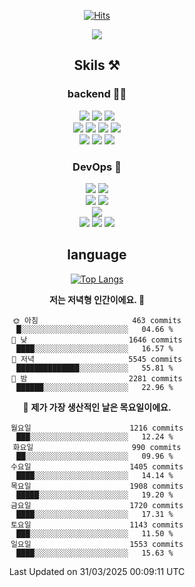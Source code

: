 <div align="center">

[![Hits](https://hits.seeyoufarm.com/api/count/incr/badge.svg?url=https%3A%2F%2Fgithub.com%2Fzxcv9203%2Fhit-counter&count_bg=%23FF7272&title_bg=%23324C2E&icon=codeigniter.svg&icon_color=%23DD5B5B&title=%EB%B0%A9%EB%AC%B8%EC%9E%90&edge_flat=false)](https://hits.seeyoufarm.com)

<a href="https://hhpluscertificateofcompletion.oopy.io/">
  <img src="https://static.spartacodingclub.kr/hanghae99/plus/completion/badge_black.svg" />
</a>

## Skils ⚒️

### backend 🧑‍💻
  
<img src="https://img.shields.io/badge/Java-FF6600?style=flat-square&logo=buymeacoffee&logoColor=white"/>
<img src="https://img.shields.io/badge/Go-0099FF?style=flat-square&logo=go&logoColor=white"/>
<img src="https://img.shields.io/badge/Kotlin-7F52FF?style=flat-square&logo=kotlin&logoColor=white"/>
  
  
<br />
  
<img src="https://img.shields.io/badge/Spring-339933?style=flat-square&logo=Spring&logoColor=white"/>
<img src="https://img.shields.io/badge/Spring Boot-339933?style=flat-square&logo=Spring Boot&logoColor=white"/>
<img src="https://img.shields.io/badge/Spring Security-339933?style=flat-square&logo=Spring Security&logoColor=white"/>
  
<img src="https://img.shields.io/badge/Spring Data JPA-339933?style=flat-square&logo=Hibernate&logoColor=white"/>

<br />
  
  <img src="https://img.shields.io/badge/mysql-0099FF?style=flat-square&logo=mysql&logoColor=white"/>
  <img src="https://img.shields.io/badge/mariadb-0099FF?style=flat-square&logo=mariadb&logoColor=white"/>
  <img src="https://img.shields.io/badge/mongoDB-47A248?style=flat-square&logo=mongodb&logoColor=white"/>
  
  
### DevOps 🚀
  
  <img src="https://img.shields.io/badge/docker-2496ED?style=flat-square&logo=docker&logoColor=white"/>
  <img src="https://img.shields.io/badge/kubernetes-326CE5?style=flat-square&logo=kubernetes&logoColor=white"/>
  
  <br />
  
  <img src="https://img.shields.io/badge/Github Actions-2088FF?style=flat-square&logo=githubactions&logoColor=white"/>
  <img src="https://img.shields.io/badge/Jenkins-D24939?style=flat-square&logo=jenkins&logoColor=white"/>
  
  
  <br />
  <img src="https://img.shields.io/badge/terraform-7B42BC?style=flat-square&logo=terraform&logoColor=white"/>
  
  <br />
  <img src="https://img.shields.io/badge/Amazon AWS-232F3E?style=flat-square&logo=Amazon AWS&logoColor=white"/>

  <img src="https://img.shields.io/badge/GCP-4285F4?style=flat-square&logo=googlecloud&logoColor=white"/>
  <img src="https://img.shields.io/badge/NCP-03C75A?style=flat-square&logo=naver&logoColor=white"/>
  
  
## language

[![Top Langs](https://github-readme-stats.vercel.app/api/top-langs/?username=zxcv9203&hide=html&exclude_repo=zxcv9203.github.io,golB&theme=grate-gatsby)](https://github.com/zxcv9203/github-readme-stats)
  
<!--START_SECTION:waka-->
**저는 저녁형 인간이에요. 🦉** 

```text
🌞 아침                     463 commits         █░░░░░░░░░░░░░░░░░░░░░░░░   04.66 % 
🌆 낮　                     1646 commits        ████░░░░░░░░░░░░░░░░░░░░░   16.57 % 
🌃 저녁                     5545 commits        ██████████████░░░░░░░░░░░   55.81 % 
🌙 밤　                     2281 commits        ██████░░░░░░░░░░░░░░░░░░░   22.96 % 
```
📅 **제가 가장 생산적인 날은 목요일이에요.** 

```text
월요일                      1216 commits        ███░░░░░░░░░░░░░░░░░░░░░░   12.24 % 
화요일                      990 commits         ██░░░░░░░░░░░░░░░░░░░░░░░   09.96 % 
수요일                      1405 commits        ████░░░░░░░░░░░░░░░░░░░░░   14.14 % 
목요일                      1908 commits        █████░░░░░░░░░░░░░░░░░░░░   19.20 % 
금요일                      1720 commits        ████░░░░░░░░░░░░░░░░░░░░░   17.31 % 
토요일                      1143 commits        ███░░░░░░░░░░░░░░░░░░░░░░   11.50 % 
일요일                      1553 commits        ████░░░░░░░░░░░░░░░░░░░░░   15.63 % 
```



 Last Updated on 31/03/2025 00:09:11 UTC
<!--END_SECTION:waka-->
  
</div>

